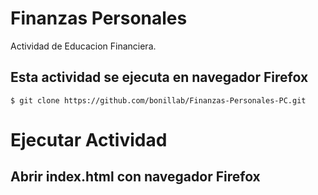 # Finanzas Personales

Actividad de Educacion Financiera.

## Esta actividad se ejecuta en navegador Firefox

```bashscript
$ git clone https://github.com/bonillab/Finanzas-Personales-PC.git
```
# Ejecutar Actividad
## Abrir index.html con navegador Firefox